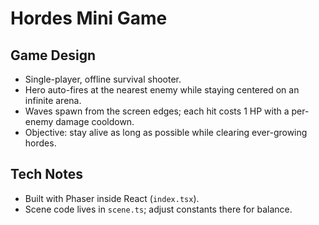 # Hordes Mini Game

## Game Design

- Single-player, offline survival shooter.
- Hero auto-fires at the nearest enemy while staying centered on an infinite arena.
- Waves spawn from the screen edges; each hit costs 1 HP with a per-enemy damage cooldown.
- Objective: stay alive as long as possible while clearing ever-growing hordes.

## Tech Notes

- Built with Phaser inside React (`index.tsx`).
- Scene code lives in `scene.ts`; adjust constants there for balance.

